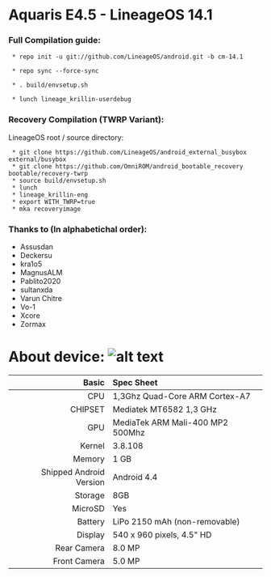 Aquaris E4.5 - LineageOS 14.1
==============

### Full Compilation guide:

     * repo init -u git://github.com/LineageOS/android.git -b cm-14.1

     * repo sync --force-sync 

     * . build/envsetup.sh

     * lunch lineage_krillin-userdebug

### Recovery Compilation (TWRP Variant):

  LineageOS root / source directory:

     * git clone https://github.com/LineageOS/android_external_busybox external/busybox
     * git clone https://github.com/OmniROM/android_bootable_recovery bootable/recovery-twrp
     * source build/envsetup.sh
     * lunch
     * lineage_krillin-eng
     * export WITH_TWRP=true
     * mka recoveryimage

### Thanks to (In alphabetichal order):

 * Assusdan
 * Deckersu
 * kra1o5
 * MagnusALM
 * Pablito2020
 * sultanxda
 * Varun Chitre
 * Vo-1
 * Xcore
 * Zormax

About device:
![alt text](https://photos.app.goo.gl/Y2qeqLUpryfAuKwSA)
=========================================================
Basic   | Spec Sheet
-------:|:-------------------------
CPU     | 1,3Ghz Quad-Core ARM Cortex-A7 
CHIPSET | Mediatek MT6582 1,3 GHz
GPU     | MediaTek ARM Mali-400 MP2 500Mhz 
Kernel  | 3.8.108
Memory  | 1 GB
Shipped Android Version | Android 4.4
Storage | 8GB
MicroSD | Yes
Battery | LiPo 2150 mAh (non-removable)
Display | 540 x 960 pixels, 4.5" HD
Rear Camera  | 8.0 MP
Front Camera | 5.0 MP
